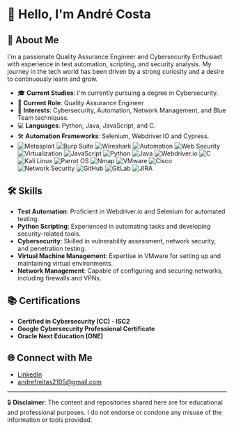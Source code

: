 # 👋 Hello, I'm André Costa

## 🚀 About Me

I'm a passionate Quality Assurance Engineer and Cybersecurity Enthusiast with experience in test automation, scripting, and security analysis. My journey in the tech world has been driven by a strong curiosity and a desire to continuously learn and grow.

- 🎓 **Current Studies**: I'm currently pursuing a degree in Cybersecurity.
- 💼 **Current Role**: Quality Assurance Engineer
- 🔐 **Interests**: Cybersecurity, Automation, Network Management, and Blue Team techniques.
- 💻 **Languages**: Python, Java, JavaScript, and C.
- 🛠 **Automation Frameworks**: Selenium, Webdriver.IO and Cypress.
- ![Metasploit](https://img.shields.io/badge/-Metasploit-FF0000?style=flat&logo=metasploit&logoColor=white) ![Burp Suite](https://img.shields.io/badge/-Burp%20Suite-8C2F4E?style=flat&logo=burp&logoColor=white) ![Wireshark](https://img.shields.io/badge/-Wireshark-1666FF?style=flat&logo=wireshark&logoColor=white) ![Automation](https://img.shields.io/badge/-Automation-FF6F00?style=flat&logo=automation&logoColor=white) ![Web Security](https://img.shields.io/badge/-Web%20Security-FF0000?style=flat&logo=web-security&logoColor=white) ![Virtualization](https://img.shields.io/badge/-Virtualization-0A72A5?style=flat&logo=virtualization&logoColor=white) ![JavaScript](https://img.shields.io/badge/-JavaScript-F7DF1C?style=flat&logo=javascript&logoColor=black) ![Python](https://img.shields.io/badge/-Python-3776AB?style=flat&logo=python&logoColor=white) ![Java](https://img.shields.io/badge/-Java-007396?style=flat&logo=java&logoColor=white) ![Webdriver.io](https://img.shields.io/badge/-Webdriver.io-00BFFF?style=flat&logo=webdriver&logoColor=white) ![C](https://img.shields.io/badge/-C-A8B9CC?style=flat&logo=c&logoColor=black) ![Kali Linux](https://img.shields.io/badge/-Kali%20Linux-557C94?style=flat&logo=kali-linux&logoColor=white) ![Parrot OS](https://img.shields.io/badge/-Parrot%20OS-6D6E71?style=flat&logo=parrot-security-os&logoColor=white) ![Nmap](https://img.shields.io/badge/-Nmap-000000?style=flat&logo=nmap&logoColor=white) ![VMware](https://img.shields.io/badge/-VMware-607078?style=flat&logo=vmware&logoColor=white) ![Cisco](https://img.shields.io/badge/-Cisco-303030?style=flat&logo=cisco&logoColor=white) ![Network Security](https://img.shields.io/badge/-Network%20Security-FF5722?style=flat&logo=network-security&logoColor=white) ![GitHub](https://img.shields.io/badge/-GitHub-181717?style=flat&logo=github&logoColor=white) ![GitLab](https://img.shields.io/badge/-GitLab-FCA121?style=flat&logo=gitlab&logoColor=white) ![JIRA](https://img.shields.io/badge/-JIRA-0052CC?style=flat&logo=jira&logoColor=white)

## 🛠 Skills

- **Test Automation**: Proficient in Webdriver.io and Selenium for automated testing.
- **Python Scripting**: Experienced in automating tasks and developing security-related tools.
- **Cybersecurity**: Skilled in vulnerability assessment, network security, and penetration testing.
- **Virtual Machine Management**: Expertise in VMware for setting up and maintaining virtual environments.
- **Network Management**: Capable of configuring and securing networks, including firewalls and VPNs.


## 📚 Certifications

- **Certified in Cybersecurity (CC) - ISC2**
- **Google Cybersecurity Professional Certificate**
- **Oracle Next Education (ONE)**

## 🌐 Connect with Me

- [LinkedIn](https://www.linkedin.com/in/andrecfreitas/)
- andrefreitas2105@gmail.com
  
---

🔒 **Disclaimer**: The content and repositories shared here are for educational and professional purposes. I do not endorse or condone any misuse of the information or tools provided.


